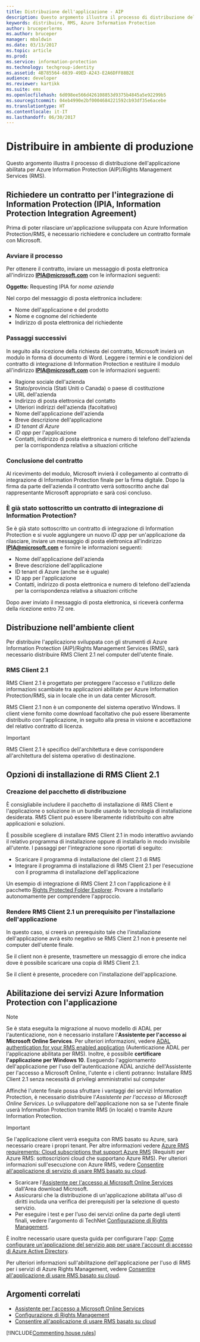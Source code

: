 ```yaml
---
title: Distribuzione dell'applicazione - AIP
description: Questo argomento illustra il processo di distribuzione dell'applicazione
keywords: distribuire, RMS, Azure Information Protection
author: bruceperlerms
ms.author: bruceper
manager: mbaldwin
ms.date: 03/13/2017
ms.topic: article
ms.prod: 
ms.service: information-protection
ms.technology: techgroup-identity
ms.assetid: 4B785564-6839-49ED-A243-E2A6DFF88B2E
audience: developer
ms.reviewer: kartikk
ms.suite: ems
ms.openlocfilehash: 6d098ee566d426108853d9375b4845a5e92299b5
ms.sourcegitcommit: 04eb4990e2bf0004684221592cb93df35e6acebe
ms.translationtype: HT
ms.contentlocale: it-IT
ms.lasthandoff: 06/30/2017
---
```

# <a name="deploy-into-production"></a>Distribuire in ambiente di produzione

Questo argomento illustra il processo di distribuzione dell'applicazione abilitata per Azure Information Protection (AIP)/Rights Management Services (RMS).

## <a name="request-an-information-protection-integration-agreement-ipia"></a>Richiedere un contratto per l'integrazione di Information Protection (IPIA, Information Protection Integration Agreement)
Prima di poter rilasciare un'applicazione sviluppata con Azure Information Protection/RMS, è necessario richiedere e concludere un contratto formale con Microsoft.

### <a name="begin-the-process"></a>Avviare il processo
Per ottenere il contratto, inviare un messaggio di posta elettronica all'indirizzo **IPIA@microsoft.com** con le informazioni seguenti:

**Oggetto:** Requesting IPIA for *nome azienda*

Nel corpo del messaggio di posta elettronica includere:
- Nome dell'applicazione e del prodotto
- Nome e cognome del richiedente
- Indirizzo di posta elettronica del richiedente

### <a name="next-steps"></a>Passaggi successivi
In seguito alla ricezione della richiesta del contratto, Microsoft invierà un modulo in forma di documento di Word.
Leggere i termini e le condizioni del contratto di integrazione di Information Protection e restituire il modulo all'indirizzo **IPIA@microsoft.com** con le informazioni seguenti:
- Ragione sociale dell'azienda
- Stato/provincia (Stati Uniti o Canada) o paese di costituzione
- URL dell'azienda
- Indirizzo di posta elettronica del contatto
- Ulteriori indirizzi dell'azienda (facoltativo)
- Nome dell'applicazione dell'azienda
- Breve descrizione dell'applicazione
- *ID tenant di Azure*
- *ID app* per l'applicazione
- Contatti, indirizzo di posta elettronica e numero di telefono dell'azienda per la corrispondenza relativa a situazioni critiche

### <a name="completing-the-agreement"></a>Conclusione del contratto
Al ricevimento del modulo, Microsoft invierà il collegamento al contratto di integrazione di Information Protection finale per la firma digitale. Dopo la firma da parte dell'azienda il contratto verrà sottoscritto anche dal rappresentante Microsoft appropriato e sarà così concluso.

### <a name="already-have-a-signed-ipia"></a>È già stato sottoscritto un contratto di integrazione di Information Protection?
Se è già stato sottoscritto un contratto di integrazione di Information Protection e si vuole aggiungere un nuovo *ID app* per un'applicazione da rilasciare, inviare un messaggio di posta elettronica all'indirizzo **IPIA@microsoft.com** e fornire le informazioni seguenti:
- Nome dell'applicazione dell'azienda
- Breve descrizione dell'applicazione
- ID tenant di Azure (anche se è uguale)
- ID app per l'applicazione
- Contatti, indirizzo di posta elettronica e numero di telefono dell'azienda per la corrispondenza relativa a situazioni critiche

Dopo aver inviato il messaggio di posta elettronica, si riceverà conferma della ricezione entro 72 ore.

## <a name="deploying-to-the-client-environment"></a>Distribuzione nell'ambiente client

Per distribuire l'applicazione sviluppata con gli strumenti di Azure Information Protection (AIP)/Rights Management Services (RMS), sarà necessario distribuire RMS Client 2.1 nel computer dell'utente finale.

### <a name="rms-client-21"></a>RMS Client 2.1
RMS Client 2.1 è progettato per proteggere l'accesso e l'utilizzo delle informazioni scambiate tra applicazioni abilitate per Azure Information Protection/RMS, sia in locale che in un data center Microsoft.

RMS Client 2.1 non è un componente del sistema operativo Windows. Il client viene fornito come download facoltativo che può essere liberamente distribuito con l'applicazione, in seguito alla presa in visione e accettazione del relativo contratto di licenza.

> [!IMPORTANT]
> RMS Client 2.1 è specifico dell'architettura e deve corrispondere all'architettura del sistema operativo di destinazione.


## <a name="rms-client-21-installation-options"></a>Opzioni di installazione di RMS Client 2.1

### <a name="creating-your-deployment-package"></a>Creazione del pacchetto di distribuzione

È consigliabile includere il pacchetto di installazione di RMS Client e l'applicazione o soluzione in un bundle usando la tecnologia di installazione desiderata. RMS Client può essere liberamente ridistribuito con altre applicazioni e soluzioni.

È possibile scegliere di installare RMS Client 2.1 in modo interattivo avviando il relativo programma di installazione oppure di installarlo in modo invisibile all'utente. I passaggi per l'integrazione sono riportati di seguito:

-   Scaricare il programma di installazione del client 2.1 di RMS
-   Integrare il programma di installazione di RMS Client 2.1 per l'esecuzione con il programma di installazione dell'applicazione

Un esempio di integrazione di RMS Client 2.1 con l'applicazione è il pacchetto [Rights Protected Folder Explorer](https://technet.microsoft.com/en-us/library/rights-protected-folder-explorer(v=ws.10).aspx). Provare a installarlo autonomamente per comprendere l'approccio.

### <a name="make-rms-client-21-a-pre-requisite-for-your-application-install"></a>Rendere RMS Client 2.1 un prerequisito per l'installazione dell'applicazione

In questo caso, si creerà un prerequisito tale che l'installazione dell'applicazione avrà esito negativo se RMS Client 2.1 non è presente nel computer dell'utente finale.

Se il client non è presente, trasmettere un messaggio di errore che indica dove è possibile scaricare una copia di RMS Client 2.1.

Se il client è presente, procedere con l'installazione dell'applicazione.

## <a name="enabling-azure-information-protection-services-with-your-application"></a>Abilitazione dei servizi Azure Information Protection con l'applicazione

> [!NOTE]
> Se è stata eseguita la migrazione al nuovo modello di ADAL per l'autenticazione, non è necessario installare l'**Assistente per l'accesso ai Microsoft Online Services**. Per ulteriori informazioni, vedere [ADAL authentication for your RMS enabled application](adal-auth.md) (Autenticazione ADAL per l'applicazione abilitata per RMS).
> Inoltre, è possibile **certificare l'applicazione per Windows 10**. Eseguendo l'aggiornamento dell'applicazione per l'uso dell'autenticazione ADAL anziché dell'Assistente per l'accesso a Microsoft Online, l'utente e i clienti potranno: Installare RMS Client 2.1 senza necessità di privilegi amministrativi sul computer

Affinché l'utente finale possa sfruttare i vantaggi dei servizi Information Protection, è necessario distribuire l'*Assistente per l'accesso ai Microsoft Online Services*. Lo sviluppatore dell'applicazione non sa se l'utente finale userà Information Protection tramite RMS (in locale) o tramite Azure Information Protection.


> [!IMPORTANT]
> Se l'applicazione client verrà eseguita con RMS basato su Azure, sarà necessario creare i propri tenant. Per altre informazioni vedere [Azure RMS requirements: Cloud subscriptions that support Azure RMS](../get-started/requirements-subscriptions.md) (Requisiti per Azure RMS: sottoscrizioni cloud che supportano Azure RMS).
> Per ulteriori informazioni sull'esecuzione con Azure RMS, vedere [Consentire all'applicazione di servizio di usare RMS basato su cloud](how-to-use-file-api-with-aadrm-cloud.md).

-   Scaricare l'[Assistente per l'accesso ai Microsoft Online Services](http://www.microsoft.com/en-us/download/details.aspx?id=28177) dall'Area download Microsoft.
-   Assicurarsi che la distribuzione di un'applicazione abilitata all'uso di diritti includa una verifica dei prerequisiti per la selezione di questo servizio.
-   Per eseguire i test e per l'uso dei servizi online da parte degli utenti finali, vedere l'argomento di TechNet [Configurazione di Rights Management](https://TechNet.Microsoft.Com/en-us/library/jj585002.aspx).

È inoltre necessario usare questa guida per configurare l'app: [Come configurare un'applicazione del servizio app per usare l'account di accesso di Azure Active Directory](https://docs.microsoft.com/en-us/azure/app-service-mobile/app-service-mobile-how-to-configure-active-directory-authentication).

Per ulteriori informazioni sull'abilitazione dell'applicazione per l'uso di RMS per i servizi di Azure Rights Management, vedere [Consentire all'applicazione di usare RMS basato su cloud](how-to-use-file-api-with-aadrm-cloud.md).

## <a name="related-topics"></a>Argomenti correlati

* [Assistente per l'accesso a Microsoft Online Services](http://www.microsoft.com/en-us/download/details.aspx?id=28177)
* [Configurazione di Rights Management](https://TechNet.Microsoft.Com/en-us/library/jj585002.aspx)
* [Consentire all'applicazione di usare RMS basato su cloud](how-to-use-file-api-with-aadrm-cloud.md)

[!INCLUDE[Commenting house rules](../includes/houserules.md)]
